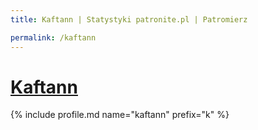 ```yaml
---
title: Kaftann | Statystyki patronite.pl | Patromierz

permalink: /kaftann
---
```


# [Kaftann](https://patronite.pl/kaftann)

{% include profile.md name="kaftann" prefix="k" %}
